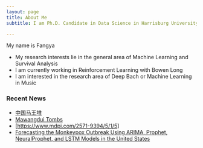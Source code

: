 ```yaml
---
layout: page
title: About Me
subtitle: I am Ph.D. Candidate in Data Science in Harrisburg University of Science and Technology

---
```


My name is Fangya

- My research interests lie in the general area of Machine Learning and Survival Analysis 
- I am currently working in Reinforcement Learning with Bowen Long
- I am interested in the research area of Deep Bach or Machine Learning in Music


### Recent News

- [中国马王堆](https://book.douban.com/subject/35830402/)
- [Mawangdui Tombs]([https://en.wikipedia.org/wiki/The_Princess_Bride_%28film%29](https://www.amazon.com/Mawangdui-Tombs-English-Chinese-version-ebook/dp/B09P6YGGNC/ref=sr_1_1?crid=3KTWF9GTIFN58&keywords=mawangdui+tombs&qid=1673925269&s=books&sprefix=mawangdui+tombs%2Cstripbooks%2C156&sr=1-1)) 
- [https://www.mdpi.com/2571-9394/5/1/5]
- [Forecasting the Monkeypox Outbreak Using ARIMA, Prophet, NeuralProphet, and LSTM Models in the United States](https://www.mdpi.com/2571-9394/5/1/5)

